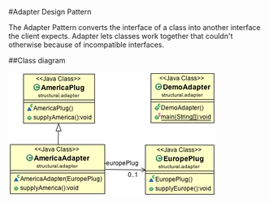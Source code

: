 #Adapter Design Pattern

The Adapter Pattern converts the interface of a class into another interface the client expects. Adapter lets classes work together that couldn't otherwise because of incompatible interfaces.

##Class diagram

![ScreenShot](classdiagram.png)
